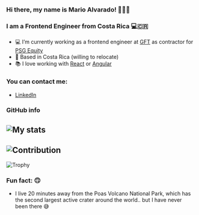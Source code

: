 ### Hi there, my name is Mario Alvarado! 🙋🏻‍♂️

### I am a Frontend Engineer from Costa Rica 💻🇨🇷

- 💻 I’m currently working as a frontend engineer at [GFT](https://www.gft.com/) as contractor for [PSG Equity](https://www.psgequity.com/)
- 📍 Based in Costa Rica (willing to relocate)
- 📚 I love working with [React](https://reactjs.org/) or [Angular](https://angular.io/)


### You can contact me: 
- [LinkedIn](www.linkedin.com/in/mario-alberto-alvarado-angulo-344a99165)


### GitHub info
![My stats](https://github-readme-stats.vercel.app/api?username=mario-alva&count_private=true&show_icons=true&theme=tokyonight)
-----
![Contribution](https://activity-graph.herokuapp.com/graph?username=mario-alva&theme=react-dark&hide_border=true&area=true)
-----
![Trophy](https://github-profile-trophy.vercel.app/?username=mario-alva&theme=tokyonight)


### Fun fact: 🙃

- I live 20 minutes away from the Poas Volcano National Park, which has the second largest active crater around the world.. but I have never been there 😅

